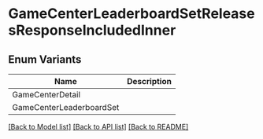 # GameCenterLeaderboardSetReleasesResponseIncludedInner

## Enum Variants

| Name | Description |
|---- | -----|
| GameCenterDetail |  |
| GameCenterLeaderboardSet |  |

[[Back to Model list]](../README.md#documentation-for-models) [[Back to API list]](../README.md#documentation-for-api-endpoints) [[Back to README]](../README.md)


